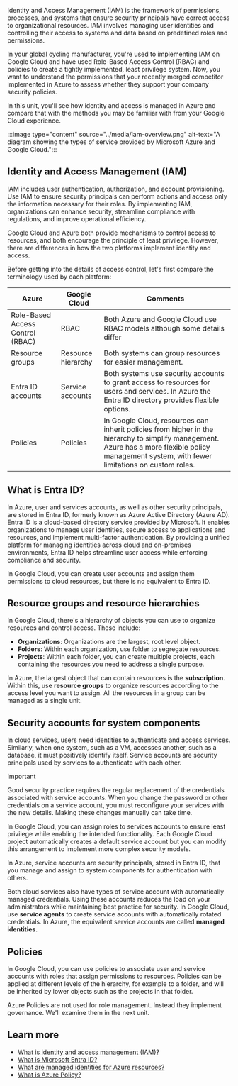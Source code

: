 Identity and Access Management (IAM) is the framework of permissions, processes, and systems that ensure security principals have correct access to organizational resources. IAM involves managing user identities and controlling their access to systems and data based on predefined roles and permissions. 

In your global cycling manufacturer, you're used to implementing IAM on Google Cloud and have used Role-Based Access Control (RBAC) and policies to create a tightly implemented, least privilege system. Now, you want to understand the permissions that your recently merged competitor implemented in Azure to assess whether they support your company security policies.

In this unit, you'll see how identity and access is managed in Azure and compare that with the methods you may be familiar with from your Google Cloud experience.

:::image type="content" source="../media/iam-overview.png" alt-text="A diagram showing the types of service provided by Microsoft Azure and Google Cloud.":::

## Identity and Access Management (IAM)

IAM includes user authentication, authorization, and account provisioning. Use IAM to ensure security principals can perform actions and access only the information necessary for their roles. By implementing IAM, organizations can enhance security, streamline compliance with regulations, and improve operational efficiency.

Google Cloud and Azure both provide mechanisms to control access to resources, and both encourage the principle of least privilege. However, there are differences in how the two platforms implement identity and access.

Before getting into the details of access control, let's first compare the terminology used by each platform:

| Azure | Google Cloud | Comments |
|---|---|---|
| Role-Based Access Control (RBAC) | RBAC | Both Azure and Google Cloud use RBAC models although some details differ |
| Resource groups | Resource hierarchy | Both systems can group resources for easier management. |
| Entra ID accounts | Service accounts | Both systems use security accounts to grant access to resources for users and services. In Azure the Entra ID directory provides flexible options. |
| Policies | Policies | In Google Cloud, resources can inherit policies from higher in the hierarchy to simplify management. Azure has a more flexible policy management system, with fewer limitations on custom roles. |

## What is Entra ID?

In Azure, user and services accounts, as well as other security principals, are stored in Entra ID, formerly known as Azure Active Directory (Azure AD). Entra ID is a cloud-based directory service provided by Microsoft. It enables organizations to manage user identities, secure access to applications and resources, and implement multi-factor authentication. By providing a unified platform for managing identities across cloud and on-premises environments, Entra ID helps streamline user access while enforcing compliance and security.

In Google Cloud, you can create user accounts and assign them permissions to cloud resources, but there is no equivalent to Entra ID.

## Resource groups and resource hierarchies

In Google Cloud, there's a hierarchy of objects you can use to organize resources and control access. These include:

- **Organizations**: Organizations are the largest, root level object.
- **Folders**: Within each organization, use folder to segregate resources.
- **Projects**: Within each folder, you can create multiple projects, each containing the resources you need to address a single purpose.

In Azure, the largest object that can contain resources is the **subscription**. Within this, use **resource groups** to organize resources according to the access level you want to assign. All the resources in a group can be managed as a single unit.

## Security accounts for system components

In cloud services, users need identities to authenticate and access services. Similarly, when one system, such as a VM, accesses another, such as a database, it must positively identify itself. Service accounts are security principals used by services to authenticate with each other.

> [!IMPORTANT]
> Good security practice requires the regular replacement of the credentials associated with service accounts. When you change the password or other credentials on a service account, you must reconfigure your services with the new details. Making these changes manually can take time.

In Google Cloud, you can assign roles to services accounts to ensure least privilege while enabling the intended functionality. Each Google Cloud project automatically creates a default service account but you can modify this arrangement to implement more complex security models.

In Azure, service accounts are security principals, stored in Entra ID, that you manage and assign to system components for authentication with others.

Both cloud services also have types of service account with automatically managed credentials. Using these accounts reduces the load on your administrators while maintaining best practice for security. In Google Cloud, use **service agents** to create service accounts with automatically rotated credentials. In Azure, the equivalent service accounts are called **managed identities**.

## Policies

In Google Cloud, you can use policies to associate user and service accounts with roles that assign permissions to resources. Policies can be applied at different levels of the hierarchy, for example to a folder, and will be inherited by lower objects such as the projects in that folder.

Azure Policies are not used for role management. Instead they implement governance. We'll examine them in the next unit.

## Learn more

- [What is identity and access management (IAM)?](/entra/fundamentals/introduction-identity-access-management)
- [What is Microsoft Entra ID?](/entra/fundamentals/whatis)
- [What are managed identities for Azure resources?](/entra/identity/managed-identities-azure-resources/overview)
- [What is Azure Policy?](/azure/governance/policy/overview)
